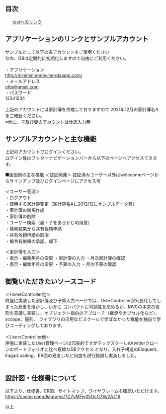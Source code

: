 ## 目次
<ul>
<a href="#アプリケーションのリンクとサンプルアカウント">testへのリンク</a>
</ul>


## アプリケーションのリンクとサンプルアカウント
 サンプルとして以下の夫アカウントをご使用ください<br>
 なお、DBは定期的に初期化しますので自由にご利用ください。<br>
 <br>
 ・アプリケーション<br>
 http://minimalmoney.herokuapp.com/<br>
 ・メールアドレス<br>
  otto@gmail.com<br>
 ・パスワード<br>
  12341234<br>
 <br>
 上記のアカウントには家計簿を作成しておりますので
 2021年12月の家計簿名Aをご確認ください。
 <br>
 ※他に、子及び妻のアカウントは仕訳入力無

## サンプルアカウントと主な機能
 上記のアカウントでログインください。<br>
 ログイン後はフッターナビゲーションバーから以下のページへアクセスできます。<br>
 
 ■画面別の主な機能
 ＜認証関連＞
 認証済みユーザー以外はwelecomeページからサインアップ及びログインページにアクセス可
 
 ＜ユーザー管理＞<br>
 ・ログアウト<br>
 ・使用する家計簿変更（家計簿名Aに2012/12にサンプルデータ有）<br>
 ・家計簿の新規作成<br>
 ・家計簿の削除<br>
 ・ユーザー検索（妻・子をあらかじめ用意）<br>
 ・検索結果から共有依頼申請<br>
 ・共有依頼申請の取消<br>
 ・被共有依頼の承認、却下<br>
 
 ＜家計簿を入力＞<br>
 ・表示・編集年月の変更
 ・家計簿の入力
 ・月次家計簿の確認
 <br>
 ・表示・編集年月の変更
 ・予算の入力
 ・月次予算の確認
 
## 御覧いただきたいソースコード 
  ＜HomeController他＞<br>
  終盤に実装した家計簿及び予算入力ページでは、UserControllerが冗長化してしまった反省を活かし、いかに
  コンパクトに可読性を高めるか、MVCの本来の役割を意識し実装し、オブジェクト指向のアプローチ（継承やカプセル化など）、scoope、配列、
  ライブラリの活用などスクールで学ばなかった機能を独自で学びコーディングしております。
  <br><br>
  ＜UsersController他><br>
  序盤に実装したUser管理ページは冗長的ですがテックスクールのtwitterクローンのポートフォリオに比べ複雑なDBアクセス
  となり、入れ子構造のEloquent、EagarLoading、ER図の見直しなど何度も試行錯誤し実装しました。<br>
 <br>
## 設計図・仕様書について<br>
 以下より、仕様書、ER図、サイトマップ、ワイヤフレームを確認いただけます。<br>
 https://cacoo.com/diagrams/7C7vMFjy05OcG78j/2A216<br>

以上
